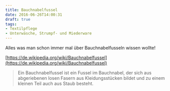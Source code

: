 ```yaml
---
title: Bauchnabelfussel
date: 2016-06-26T14:00:31
draft: true
tags:
- Textilpflege
- Unterwäsche, Strumpf- und Miederware
---
```


Alles was man schon immer mal über Bauchnabelfusseln wissen wollte!

[https://de.wikipedia.org/wiki/Bauchnabelfussel](https://de.wikipedia.org/wiki/Bauchnabelfussel)

> Ein Bauchnabelfussel ist ein Fussel im Bauchnabel, der sich aus
> abgeriebenen losen Fasern aus Kleidungsstücken bildet und zu einem
> kleinen Teil auch aus Staub besteht.
